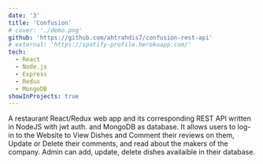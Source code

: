```yaml
---
date: '3'
title: 'Confusion'
# cover: './demo.png'
github: 'https://github.com/ahtrahdis7/confusion-rest-api'
# external: 'https://spotify-profile.herokuapp.com/'
tech:
  - React
  - Node.js
  - Express
  - Redux
  - MongoDB
showInProjects: true
---
```


A restaurant React/Redux web app and its corresponding REST API written in NodeJS with jwt auth. and MongoDB as database.
It allows users to log-in to the Website to View Dishes and Comment their reviews on them, Update or Delete their comments, and read about the makers of the company. Admin can add, update, delete dishes availaible in their database.

